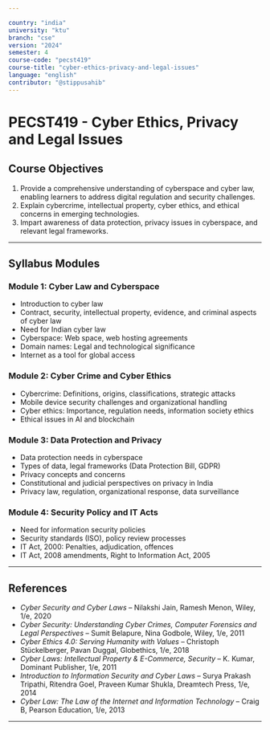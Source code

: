 ```yaml
---

country: "india"
university: "ktu"
branch: "cse"
version: "2024"
semester: 4
course-code: "pecst419"
course-title: "cyber-ethics-privacy-and-legal-issues"
language: "english"
contributor: "@stippusahib"
---
```


# PECST419 - Cyber Ethics, Privacy and Legal Issues

## Course Objectives

1. Provide a comprehensive understanding of cyberspace and cyber law, enabling learners to address digital regulation and security challenges.
2. Explain cybercrime, intellectual property, cyber ethics, and ethical concerns in emerging technologies.
3. Impart awareness of data protection, privacy issues in cyberspace, and relevant legal frameworks.

---
## Syllabus Modules

### Module 1: Cyber Law and Cyberspace

- Introduction to cyber law  
- Contract, security, intellectual property, evidence, and criminal aspects of cyber law  
- Need for Indian cyber law  
- Cyberspace: Web space, web hosting agreements  
- Domain names: Legal and technological significance  
- Internet as a tool for global access  

### Module 2: Cyber Crime and Cyber Ethics

- Cybercrime: Definitions, origins, classifications, strategic attacks  
- Mobile device security challenges and organizational handling  
- Cyber ethics: Importance, regulation needs, information society ethics  
- Ethical issues in AI and blockchain

### Module 3: Data Protection and Privacy

- Data protection needs in cyberspace  
- Types of data, legal frameworks (Data Protection Bill, GDPR)  
- Privacy concepts and concerns  
- Constitutional and judicial perspectives on privacy in India  
- Privacy law, regulation, organizational response, data surveillance

### Module 4: Security Policy and IT Acts

- Need for information security policies  
- Security standards (ISO), policy review processes  
- IT Act, 2000: Penalties, adjudication, offences  
- IT Act, 2008 amendments, Right to Information Act, 2005

---
## References

- *Cyber Security and Cyber Laws* – Nilakshi Jain, Ramesh Menon, Wiley, 1/e, 2020  
- *Cyber Security: Understanding Cyber Crimes, Computer Forensics and Legal Perspectives* – Sumit Belapure, Nina Godbole, Wiley, 1/e, 2011  
- *Cyber Ethics 4.0: Serving Humanity with Values* – Christoph Stückelberger, Pavan Duggal, Globethics, 1/e, 2018  
- *Cyber Laws: Intellectual Property & E-Commerce, Security* – K. Kumar, Dominant Publisher, 1/e, 2011  
- *Introduction to Information Security and Cyber Laws* – Surya Prakash Tripathi, Ritendra Goel, Praveen Kumar Shukla, Dreamtech Press, 1/e, 2014  
- *Cyber Law: The Law of the Internet and Information Technology* – Craig B, Pearson Education, 1/e, 2013  

---
